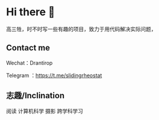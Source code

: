# Hi there 👋
高三牲，时不时写一些有趣的项目，致力于用代码解决实际问题，

## Contact me 
Wechat：Drantirop

Telegram ：https://t.me/slidingrheostat
## 志趣/Inclination
阅读
计算机科学
摄影
跨学科学习




<!--
**YangHaosu/YangHaosu** is a ✨ _special_ ✨ repository because its `README.md` (this file) appears on your GitHub profile.

Here are some ideas to get you started:

- 🔭 I’m currently working on ...
- 🌱 I’m currently learning ...
- 👯 I’m looking to collaborate on ...
- 🤔 I’m looking for help with ...
- 💬 Ask me about ...
- 📫 How to reach me: ...
- 😄 Pronouns: ...
- ⚡ Fun fact: ...
-->
